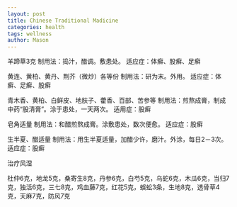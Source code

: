 ```yaml
---
layout: post
title: Chinese Traditional Madicine
categories: health
tags: wellness
author: Mason
---
```


羊蹄草3克
制用法：捣汁，醋调。敷患处。
适应症：体癣、股癣、足癣

黄连、黄柏、黄丹、荆芥（微炒）各等份
制用法：研为末。外用。
适应症：体癣、足癣、股癣

青木香、黄柏、白鲜皮、地肤子、藿香、百部、苦参等
制用法：煎熬成膏，制成中药“股清膏”。涂于患处，一天两次。
适用症：股癣

皂角适量
制用法：和醋煎熬成膏。涂敷患处，数次便愈。
适应症：股癣

生半夏、醋适量
制用法：用生半夏适量，加醋少许，磨汁。外涂，每日2－3次。
适应症：股癣

治疗风湿

杜仲6克，地龙5克，桑寄生8克，丹参6克，白芍5克，乌蛇6克，木瓜6克，当归7克，独活6克，三七8克，鸡血藤7克，红花5克，蜈蚣3条，生地8克，透骨草4克，天麻7克，防风7克
